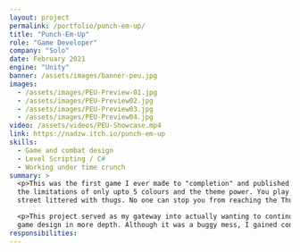 ```yaml
---
layout: project
permalink: /portfolio/punch-em-up/
title: "Punch-Em-Up"
role: "Game Developer"
company: "Solo"
date: February 2021
engine: "Unity"
banner: /assets/images/banner-peu.jpg
images: 
  - /assets/images/PEU-Preview-01.jpg
  - /assets/images/PEU-Preview02.jpg
  - /assets/images/PEU-Preview03.jpg
  - /assets/images/PEU-Preview04.jpg
video: /assets/videos/PEU-Showcase.mp4
link: https://nadzw.itch.io/punch-em-up
skills:
  - Game and combat design
  - Level Scripting / C#
  - Working under time crunch
summary: >
  <p>This was the first game I ever made to "completion" and published to be played. Made in under 72 hours, following 
  the limitations of only upto 5 colours and the theme power. You play as a street brawler and make your way through a 
  street littered with thugs. No one can stop you from reaching the Thug Leader at the end of the street.</p>

  <p>This project served as my gateway into actually wanting to continue learning game development and eventually 
  game design in more depth. Although it was a buggy mess, I gained confidence in my ability and skill to make great things!</p>
responsibilities:
---
```

